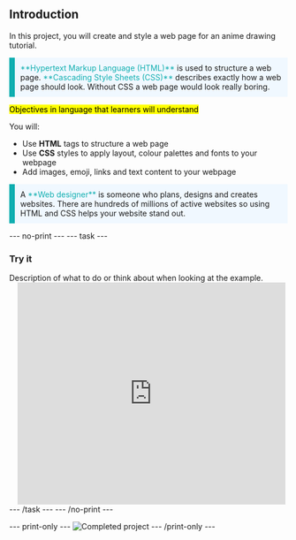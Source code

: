 ## Introduction

In this project, you will create and style a web page for an anime drawing tutorial. 

<p style="border-left: solid; border-width:10px; border-color: #0faeb0; background-color: aliceblue; padding: 10px;">
<span style="color: #0faeb0">**Hypertext Markup Language (HTML)**</span> is used to structure a web page. <span style="color: #0faeb0">**Cascading Style Sheets (CSS)**</span> describes exactly how a web page should look. Without CSS a web page would look really boring.
</p>

<mark>Objectives in language that learners will understand</mark>

You will:
+ Use **HTML** tags to structure a web page
+ Use **CSS** styles to apply layout, colour palettes and fonts to your webpage
+ Add images, emoji, links and text content to your webpage

<p style="border-left: solid; border-width:10px; border-color: #0faeb0; background-color: aliceblue; padding: 10px;">
A <span style="color: #0faeb0">**Web designer**</span> is someone who plans, designs and creates websites. There are hundreds of millions of active websites so using HTML and CSS helps your website stand out.
</p>

--- no-print ---
--- task ---
### Try it
<div style="display: flex; flex-wrap: wrap">
<div style="flex-basis: 175px; flex-grow: 1">  
Description of what to do or think about when looking at the example.
</div>
<div class="scratch-preview" style="margin-left: 15px;">
  <iframe allowtransparency="true" width="485" height="402" src="https://scratch.mit.edu/projects/embed/485673032/?autostart=false" frameborder="0"></iframe>
</div>
</div>
--- /task ---
--- /no-print ---

--- print-only ---
![Completed project](images/showcase_static.png)
--- /print-only ---
